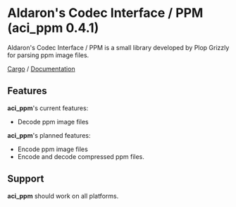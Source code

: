 # Aldaron's Codec Interface / PPM (aci_ppm 0.4.1)
Aldaron's Codec Interface / PPM is a small library developed by Plop Grizzly for
parsing ppm image files.

[Cargo](https://crates.io/crates/aci_ppm) /
[Documentation](https://docs.rs/aci_ppm)

## Features
**aci_ppm**'s current features:
* Decode ppm image files

**aci_ppm**'s planned features:
* Encode ppm image files
* Encode and decode compressed ppm files.

## Support
**aci_ppm** should work on all platforms.
